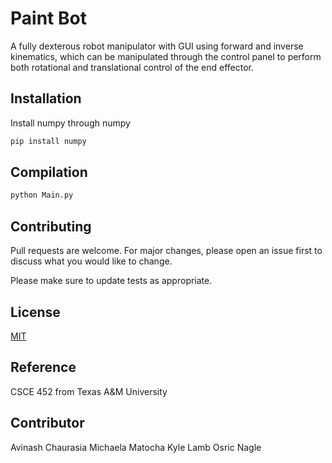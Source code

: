 # Paint Bot

A fully dexterous robot manipulator with GUI using forward and inverse kinematics, which can be manipulated through the control panel to perform both rotational and translational control of the end effector.

## Installation

Install numpy through numpy

```bash
pip install numpy
```

## Compilation


```python
python Main.py
```

## Contributing
Pull requests are welcome. For major changes, please open an issue first to discuss what you would like to change.

Please make sure to update tests as appropriate.

## License
[MIT](https://choosealicense.com/licenses/mit/)

## Reference
CSCE 452 from Texas A&M University

## Contributor
Avinash Chaurasia
Michaela Matocha
Kyle Lamb
Osric Nagle
